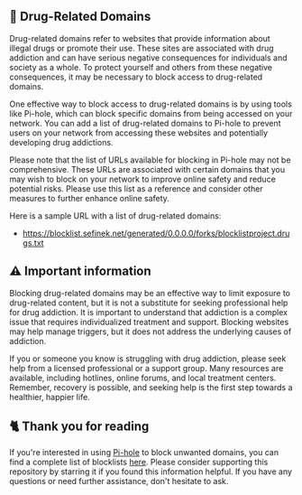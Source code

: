 <!-- [[> SEO
###### Title: 
###### Description: 
###### Tags: 
###### Canonical: /viewer/info/block/Drugs
]]> -->

## 🤡 Drug-Related Domains
Drug-related domains refer to websites that provide information about illegal drugs or promote their use.
These sites are associated with drug addiction and can have serious negative consequences for individuals and society as a whole.
To protect yourself and others from these negative consequences, it may be necessary to block access to drug-related domains.

One effective way to block access to drug-related domains is by using tools like Pi-hole, which can block specific domains from being accessed on your network.
You can add a list of drug-related domains to Pi-hole to prevent users on your network from accessing these websites and potentially developing drug addictions.

Please note that the list of URLs available for blocking in Pi-hole may not be comprehensive.
These URLs are associated with certain domains that you may wish to block on your network to improve online safety and reduce potential risks.
Please use this list as a reference and consider other measures to further enhance online safety.

Here is a sample URL with a list of drug-related domains:
- https://blocklist.sefinek.net/generated/0.0.0.0/forks/blocklistproject.drugs.txt

## ⚠️ Important information
Blocking drug-related domains may be an effective way to limit exposure to drug-related content, but it is not a substitute for seeking professional help for drug addiction.
It is important to understand that addiction is a complex issue that requires individualized treatment and support.
Blocking websites may help manage triggers, but it does not address the underlying causes of addiction.

If you or someone you know is struggling with drug addiction, please seek help from a licensed professional or a support group.
Many resources are available, including hotlines, online forums, and local treatment centers.
Remember, recovery is possible, and seeking help is the first step towards a healthier, happier life.

## 🐈 Thank you for reading
If you're interested in using [Pi-hole](../What%20is%20Pi-hole.md) to block unwanted domains, you can find a complete list of blocklists [here](../../../lists/md/Pi-hole.md).
Please consider supporting this repository by starring it if you found this information helpful.
If you have any questions or need further assistance, don't hesitate to ask.